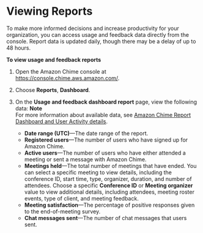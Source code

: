 # Viewing Reports<a name="view-reports"></a>

To make more informed decisions and increase productivity for your organization, you can access usage and feedback data directly from the console\. Report data is updated daily, though there may be a delay of up to 48 hours\.

**To view usage and feedback reports**

1. Open the Amazon Chime console at [https://console\.chime\.aws\.amazon\.com/](https://console.chime.aws.amazon.com)\.

1. Choose **Reports**, **Dashboard**\.

1. On the **Usage and feedback dashboard report** page, view the following data:
**Note**  
For more information about available data, see [Amazon Chime Report Dashboard and User Activity details](https://answers.chime.aws/articles/474/amazon-chime-dashboard-report.html)\.
   + **Date range \(UTC\)**—The date range of the report\.
   + **Registered users**—The number of users who have signed up for Amazon Chime\.
   + **Active users**—The number of users who have either attended a meeting or sent a message with Amazon Chime\.
   + **Meetings held**—The total number of meetings that have ended\. You can select a specific meeting to view details, including the conference ID, start time, type, organizer, duration, and number of attendees\. Choose a specific **Conference ID** or **Meeting organizer** value to view additional details, including attendees, meeting roster events, type of client, and meeting feedback\.
   + **Meeting satisfaction**—The percentage of positive responses given to the end\-of\-meeting survey\.
   + **Chat messages sent**—The number of chat messages that users sent\.